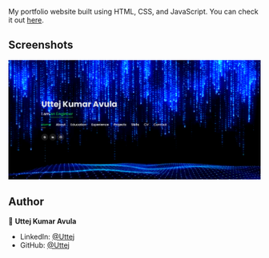 

My portfolio website built using HTML, CSS, and JavaScript. You can check it out [here]().



## Screenshots

<p float="center">
    <img src="https://github.com/Uttejvluda/My-Portfolio/blob/main/Screenshots/Screenshot%202025-06-23%20200711.png" width="800">
</p>



## Author

👤 **Uttej Kumar Avula**

* LinkedIn: [@Uttej](https://www.linkedin.com/in/uttej-kumar-avula/)
* GitHub: [@Uttej](https://github.com/Uttejvluda)
